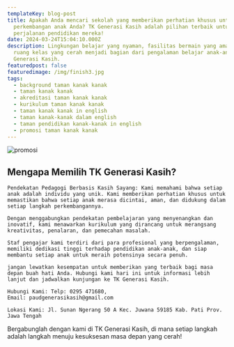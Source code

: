 ```yaml
---
templateKey: blog-post
title: Apakah Anda mencari sekolah yang memberikan perhatian khusus untuk
  perkembangan anak Anda? TK Generasi Kasih adalah pilihan terbaik untuk memulai
  perjalanan pendidikan mereka!
date: 2024-03-24T15:04:10.000Z
description: Lingkungan belajar yang nyaman, fasilitas bermain yang aman, dan
  ruang kelas yang cerah menjadi bagian dari pengalaman belajar anak-anak di TK
  Generasi Kasih.
featuredpost: false
featuredimage: /img/finish3.jpg
tags:
  - background taman kanak kanak
  - taman kanak kanak
  - akreditasi taman kanak kanak
  - kurikulum taman kanak kanak
  - taman kanak kanak in english
  - taman kanak-kanak dalam english
  - taman pendidikan kanak-kanak in english
  - promosi taman kanak kanak
---
```

![promosi](/img/finish3.jpg "TK Kristen Terbaik di Juwana")

## Mengapa Memilih TK Generasi Kasih?

```
Pendekatan Pedagogi Berbasis Kasih Sayang: Kami memahami bahwa setiap anak adalah individu yang unik. Kami memberikan perhatian khusus untuk memastikan bahwa setiap anak merasa dicintai, aman, dan didukung dalam setiap langkah perkembangannya.

Dengan menggabungkan pendekatan pembelajaran yang menyenangkan dan inovatif, kami menawarkan kurikulum yang dirancang untuk merangsang kreativitas, penalaran, dan pemecahan masalah.

Staf pengajar kami terdiri dari para profesional yang berpengalaman, memiliki dedikasi tinggi terhadap pendidikan anak-anak, dan siap membantu setiap anak untuk meraih potensinya secara penuh.
```

```
jangan lewatkan kesempatan untuk memberikan yang terbaik bagi masa depan buah hati Anda. Hubungi kami hari ini untuk informasi lebih lanjut dan jadwalkan kunjungan ke TK Generasi Kasih.

Hubungi Kami: Telp: 0295 471680, 
Email: paudgenerasikasih@gmail.com 

Lokasi Kami: Jl. Sunan Ngerang 50 A Kec. Juwana 59185 Kab. Pati Prov. Jawa Tengah
```

Bergabunglah dengan kami di TK Generasi Kasih, di mana setiap langkah adalah langkah menuju kesuksesan masa depan yang cerah!